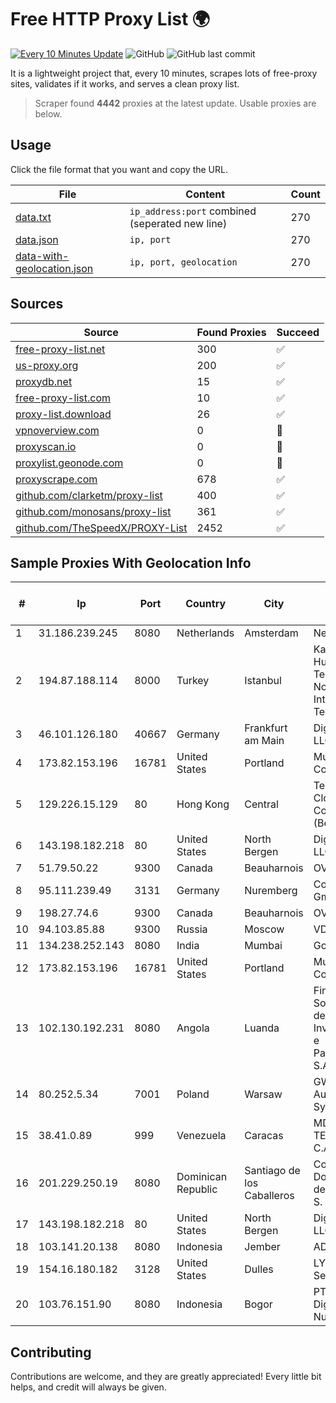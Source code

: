 
# Free HTTP Proxy List 🌍

[![Every 10 Minutes Update](https://github.com/mertguvencli/http-proxy-list/actions/workflows/main.yml/badge.svg?branch=main)](https://github.com/mertguvencli/http-proxy-list/actions/workflows/main.yml)
![GitHub](https://img.shields.io/github/license/mertguvencli/http-proxy-list)
![GitHub last commit](https://img.shields.io/github/last-commit/mertguvencli/http-proxy-list)

It is a lightweight project that, every 10 minutes, scrapes lots of free-proxy sites, validates if it works, and serves a clean proxy list.


> Scraper found **4442** proxies at the latest update. Usable proxies are below.

## Usage

Click the file format that you want and copy the URL.


|File|Content|Count|
|----|-------|-----|
|[data.txt](https://raw.githubusercontent.com/mertguvencli/http-proxy-list/main/proxy-list/data.txt)|`ip_address:port` combined (seperated new line)|270|
|[data.json](https://raw.githubusercontent.com/mertguvencli/http-proxy-list/main/proxy-list/data.json)|`ip, port`|270|
|[data-with-geolocation.json](https://raw.githubusercontent.com/mertguvencli/http-proxy-list/main/proxy-list/data-with-geolocation.json)|`ip, port, geolocation`|270|

## Sources

|Source|Found Proxies|Succeed|
|------|-------------|-------|
|[free-proxy-list.net](https://free-proxy-list.net)|300|✅|
|[us-proxy.org](https://www.us-proxy.org)|200|✅|
|[proxydb.net](http://proxydb.net)|15|✅|
|[free-proxy-list.com](https://free-proxy-list.com/?page=&port=&type%5B%5D=http&type%5B%5D=https&up_time=0&search=Search)|10|✅|
|[proxy-list.download](https://www.proxy-list.download/HTTP)|26|✅|
|[vpnoverview.com](https://vpnoverview.com/privacy/anonymous-browsing/free-proxy-servers)|0|🚫|
|[proxyscan.io](https://www.proxyscan.io)|0|🚫|
|[proxylist.geonode.com](https://proxylist.geonode.com/api/proxy-list?limit=300&page=1&sort_by=lastChecked&sort_type=desc&protocols=http,https)|0|🚫|
|[proxyscrape.com](https://api.proxyscrape.com/v2/?request=displayproxies&protocol=http&timeout=10000&country=all&ssl=all&anonymity=all)|678|✅|
|[github.com/clarketm/proxy-list](https://raw.githubusercontent.com/clarketm/proxy-list/master/proxy-list-raw.txt)|400|✅|
|[github.com/monosans/proxy-list](https://raw.githubusercontent.com/monosans/proxy-list/main/proxies/http.txt)|361|✅|
|[github.com/TheSpeedX/PROXY-List](https://raw.githubusercontent.com/TheSpeedX/PROXY-List/master/http.txt)|2452|✅|


## Sample Proxies With Geolocation Info

|#|Ip|Port|Country|City|Internet Service Provider|
|-|--|----|-------|----|-------------------------|
|1|31.186.239.245|8080|Netherlands|Amsterdam|NetSkope Inc|
|2|194.87.188.114|8000|Turkey|Istanbul|Kadir Huseyin Tezcan Nosspeed Internet Teknolojileri|
|3|46.101.126.180|40667|Germany|Frankfurt am Main|DigitalOcean, LLC|
|4|173.82.153.196|16781|United States|Portland|Multacom Corporation|
|5|129.226.15.129|80|Hong Kong|Central|Tencent Cloud Computing (Beijing) Co|
|6|143.198.182.218|80|United States|North Bergen|DigitalOcean, LLC|
|7|51.79.50.22|9300|Canada|Beauharnois|OVH SAS|
|8|95.111.239.49|3131|Germany|Nuremberg|Contabo GmbH|
|9|198.27.74.6|9300|Canada|Beauharnois|OVH SAS|
|10|94.103.85.88|9300|Russia|Moscow|VDSINA|
|11|134.238.252.143|8080|India|Mumbai|Google LLC|
|12|173.82.153.196|16781|United States|Portland|Multacom Corporation|
|13|102.130.192.231|8080|Angola|Luanda|Finstar - Sociedade de Investimento e Participacoes S.A|
|14|80.252.5.34|7001|Poland|Warsaw|GWNET Autonomus System|
|15|38.41.0.89|999|Venezuela|Caracas|MDS TELECOM C.A.|
|16|201.229.250.19|8080|Dominican Republic|Santiago de los Caballeros|Compañía Dominicana de Teléfonos S. A.|
|17|143.198.182.218|80|United States|North Bergen|DigitalOcean, LLC|
|18|103.141.20.138|8080|Indonesia|Jember|ADIZKA|
|19|154.16.180.182|3128|United States|Dulles|LYIT Internet Services|
|20|103.76.151.90|8080|Indonesia|Bogor|PT. Java Digital Nusantara|



## Contributing

Contributions are welcome, and they are greatly appreciated! Every
little bit helps, and credit will always be given.

